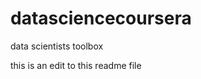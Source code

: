 datasciencecoursera
===================

data scientists toolbox

this is an edit to this readme file
